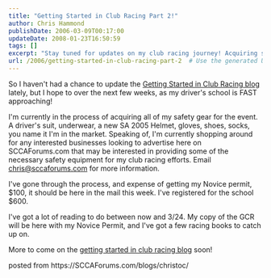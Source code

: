 ```yaml
---
title: "Getting Started in Club Racing Part 2!"
author: Chris Hammond
publishDate: 2006-03-09T00:17:00
updateDate: 2008-01-23T16:50:59
tags: []
excerpt: "Stay tuned for updates on my club racing journey! Acquiring safety gear for my driver's school. Interested in advertising with us? Contact chris@sccaforums.com."
url: /2006/getting-started-in-club-racing-part-2  # Use the generated URL with year
---
```

<P>So I haven't had a chance to update the <A HREF="/blogs/christoc/archive/2006/02/10/176494.aspx">Getting Started in Club Racing blog</A> lately, but I hope to over the next few weeks, as my driver's school is FAST approaching!</P> <P>I'm currently in the process of acquiring all of my safety gear for the event. A driver's suit, underwear, a new SA 2005 Helmet, gloves, shoes, socks, you name it I'm in the market. Speaking of, I'm currently shopping around for any interested businesses looking to advertise here on SCCAForums.com that may be interested in providing some of the necessary safety equipment for my club racing efforts. Email <A href="mailto:chris@sccaforums.com">chris@sccaforums.com</A> for more information.</P> <P>I've gone through the process, and expense of getting my Novice permit, $100, it should be here in the mail this week.&nbsp;I've registered&nbsp;for the school $600.</P> <P>I've got a lot of reading to do between now and 3/24. My copy of the GCR will be here with my Novice Permit, and I've got a few racing books to catch up on.</P> <P>More to come on the <A HREF="/blogs/christoc/archive/2006/02/10/176494.aspx">getting started in club racing blog</A> soon!</P> posted from https://SCCAForums.com/blogs/christoc/


